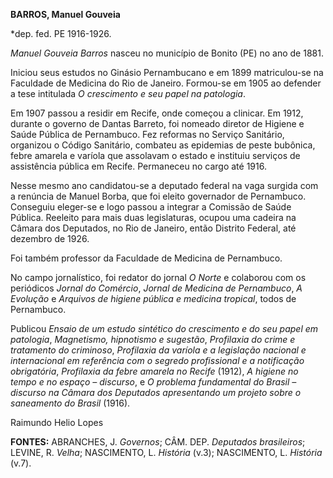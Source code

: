 **BARROS, Manuel Gouveia**

\*dep. fed. PE 1916-1926.

*Manuel Gouveia Barros* nasceu no município de Bonito (PE) no ano de
1881.

Iniciou seus estudos no Ginásio Pernambucano e em 1899 matriculou-se na
Faculdade de Medicina do Rio de Janeiro. Formou-se em 1905 ao defender a
tese intitulada *O crescimento e seu papel na patologia*.

Em 1907 passou a residir em Recife, onde começou a clinicar. Em 1912,
durante o governo de Dantas Barreto, foi nomeado diretor de Higiene e
Saúde Pública de Pernambuco. Fez reformas no Serviço Sanitário,
organizou o Código Sanitário, combateu as epidemias de peste bubônica,
febre amarela e varíola que assolavam o estado e instituiu serviços de
assistência pública em Recife. Permaneceu no cargo até 1916.

Nesse mesmo ano candidatou-se a deputado federal na vaga surgida com a
renúncia de Manuel Borba, que foi eleito governador de Pernambuco.
Conseguiu eleger-se e logo passou a integrar a Comissão de Saúde
Pública. Reeleito para mais duas legislaturas, ocupou uma cadeira na
Câmara dos Deputados, no Rio de Janeiro, então Distrito Federal, até
dezembro de 1926.

Foi também professor da Faculdade de Medicina de Pernambuco.

No campo jornalístico, foi redator do jornal *O Norte* e colaborou com
os periódicos *Jornal do Comércio*, *Jornal de Medicina de Pernambuco*,
*A* *Evolução* e *Arquivos de higiene pública e medicina tropical*,
todos de Pernambuco.

Publicou *Ensaio de um estudo sintético do crescimento e do seu papel em
patologia*, *Magnetismo, hipnotismo e sugestão*, *Profilaxia do crime e
tratamento do criminoso*, *Profilaxia da varíola e a legislação nacional
e internacional em referência com o segredo profissional e a notificação
obrigatória*, *Profilaxia da febre amarela no Recife* (1912), *A higiene
no tempo e no espaço – discurso*, e *O problema fundamental do Brasil –
discurso na Câmara dos Deputados apresentando um projeto sobre o
saneamento do Brasil* (1916).

Raimundo Helio Lopes

**FONTES:** ABRANCHES, J. *Governos*; CÂM. DEP. *Deputados brasileiros*;
LEVINE, R. *Velha*; NASCIMENTO, L. *História* (v.3); NASCIMENTO, L.
*História* (v.7).
